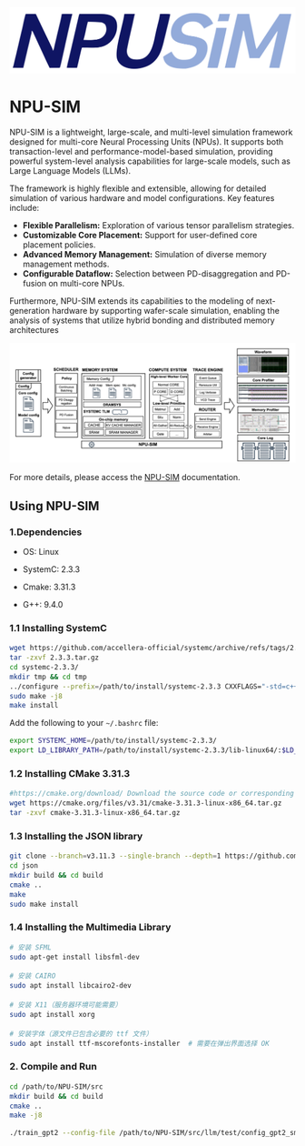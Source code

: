 ![](doc/images/npusim.svg)

# NPU-SIM

NPU-SIM is a lightweight, large-scale, and multi-level simulation framework designed for multi-core Neural Processing Units (NPUs). It supports both transaction-level and performance-model-based simulation, providing powerful system-level analysis capabilities for large-scale models, such as Large Language Models (LLMs).

The framework is highly flexible and extensible, allowing for detailed simulation of various hardware and model configurations. Key features include:

* **Flexible Parallelism:** Exploration of various tensor parallelism strategies.
* **Customizable Core Placement:** Support for user-defined core placement policies.
* **Advanced Memory Management:** Simulation of diverse memory management methods.
* **Configurable Dataflow:** Selection between PD-disaggregation and PD-fusion on multi-core NPUs.

Furthermore, NPU-SIM extends its capabilities to the modeling of next-generation hardware by supporting wafer-scale simulation, enabling the analysis of systems that utilize hybrid bonding and distributed memory architectures

![](doc/images/arch.png)

For more details, please access the [NPU-SIM](https://npu-sim.readthedocs.io/zh-cn/latest/) documentation.


## Using NPU-SIM

### 1.Dependencies

- OS: Linux

- SystemC: 2.3.3

- Cmake: 3.31.3

- G++: 9.4.0



### 1.1 Installing SystemC

```bash
wget https://github.com/accellera-official/systemc/archive/refs/tags/2.3.3.tar.gz
tar -zxvf 2.3.3.tar.gz
cd systemc-2.3.3/
mkdir tmp && cd tmp
../configure --prefix=/path/to/install/systemc-2.3.3 CXXFLAGS="-std=c++17"
sudo make -j8
make install
```

Add the following to your `~/.bashrc` file:

```bash
export SYSTEMC_HOME=/path/to/install/systemc-2.3.3/
export LD_LIBRARY_PATH=/path/to/install/systemc-2.3.3/lib-linux64/:$LD_LIBRARY_PATH
```

### 1.2 Installing CMake 3.31.3
```bash
#https://cmake.org/download/ Download the source code or corresponding binary file from the Cmake official website
wget https://cmake.org/files/v3.31/cmake-3.31.3-linux-x86_64.tar.gz
tar -zxvf cmake-3.31.3-linux-x86_64.tar.gz
```

### 1.3 Installing the JSON library

```bash
git clone --branch=v3.11.3 --single-branch --depth=1 https://github.com/nlohmann/json.git
cd json
mkdir build && cd build
cmake ..
make
sudo make install
```

### 1.4 Installing the Multimedia Library

```bash
# 安装 SFML
sudo apt-get install libsfml-dev

# 安装 CAIRO
sudo apt install libcairo2-dev

# 安装 X11（服务器环境可能需要）
sudo apt install xorg

# 安装字体（源文件已包含必要的 ttf 文件）
sudo apt install ttf-mscorefonts-installer  # 需要在弹出界面选择 OK
```

### 2. Compile and Run

```bash
cd /path/to/NPU-SIM/src
mkdir build && cd build
cmake ..
make -j8
```

```bash
./train_gpt2 --config-file /path/to/NPU-SIM/src/llm/test/config_gpt2_small_tp_24_new.json --use-dramsys true
```